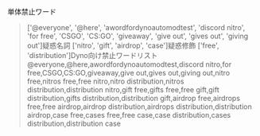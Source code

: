 単体禁止ワード
>['@everyone', '@here', 'awordfordynoautomodtest', 'discord nitro', 'for free', 'CSGO', 'CS:GO', 'giveaway', 'give out', 'gives out', 'giving out']疑惑名詞
>['nitro', 'gift', 'airdrop', 'case']疑惑修飾
>['free', 'distribution']Dyno向け禁止ワードリスト
>@everyone,@here,awordfordynoautomodtest,discord nitro,for free,CSGO,CS:GO,giveaway,give out,gives out,giving out,nitro free,nitros free,free nitro,nitro distribution,nitros distribution,distribution nitro,gift free,gifts free,free gift,gift distribution,gifts distribution,distribution gift,airdrop free,airdrops free,free airdrop,airdrop distribution,airdrops distribution,distribution airdrop,case free,cases free,free case,case distribution,cases distribution,distribution case